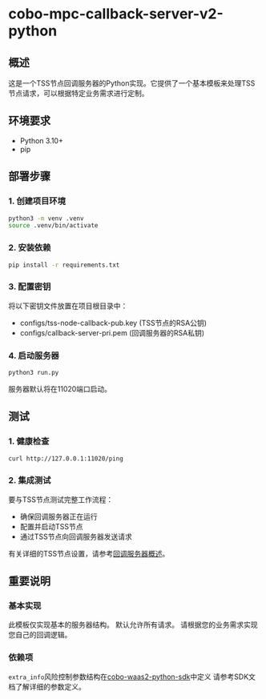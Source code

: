 # cobo-mpc-callback-server-v2-python

## 概述

这是一个TSS节点回调服务器的Python实现。它提供了一个基本模板来处理TSS节点请求，可以根据特定业务需求进行定制。

## 环境要求

- Python 3.10+
- pip

## 部署步骤

### 1. 创建项目环境
```bash
python3 -m venv .venv
source .venv/bin/activate
```

### 2. 安装依赖
```bash
pip install -r requirements.txt
```

### 3. 配置密钥

将以下密钥文件放置在项目根目录中：

- configs/tss-node-callback-pub.key (TSS节点的RSA公钥)
- configs/callback-server-pri.pem (回调服务器的RSA私钥)

### 4. 启动服务器
```bash
python3 run.py
```

服务器默认将在11020端口启动。


## 测试

### 1. 健康检查

```bash
curl http://127.0.0.1:11020/ping
```

### 2. 集成测试

要与TSS节点测试完整工作流程：

- 确保回调服务器正在运行
- 配置并启动TSS节点
- 通过TSS节点向回调服务器发送请求

有关详细的TSS节点设置，请参考[回调服务器概述](https://www.cobo.com/developers/v2/guides/mpc-wallets/server-co-signer/callback-server-overview)。

## 重要说明

### 基本实现

此模板仅实现基本的服务器结构。
默认允许所有请求。
请根据您的业务需求实现您自己的回调逻辑。


### 依赖项

`extra_info`风险控制参数结构在[cobo-waas2-python-sdk](https://github.com/CoboGlobal/cobo-waas2-python-sdk)中定义
请参考SDK文档了解详细的参数定义。
